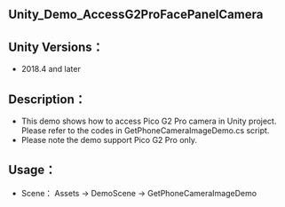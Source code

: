 
## Unity_Demo_AccessG2ProFacePanelCamera

## Unity Versions：
- 2018.4 and later

## Description：

- This demo shows how to access Pico G2 Pro camera in Unity project. Please refer to the codes in GetPhoneCameraImageDemo.cs script.
-	Please note the demo support Pico G2 Pro only.


## Usage：
- Scene： Assets -> DemoScene -> GetPhoneCameraImageDemo
